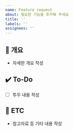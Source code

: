```yaml
---
name: Feature request
about: 필요한 기능을 추가해 주세요
title: ''
labels: ''
assignees: ''
---
```


## 📝 개요

- 자세한 개요 작성

## ✔️ To-Do

- [ ] 투두 내용 작성

## 👀 ETC

- 참고자료 등 기타 내용 작성
